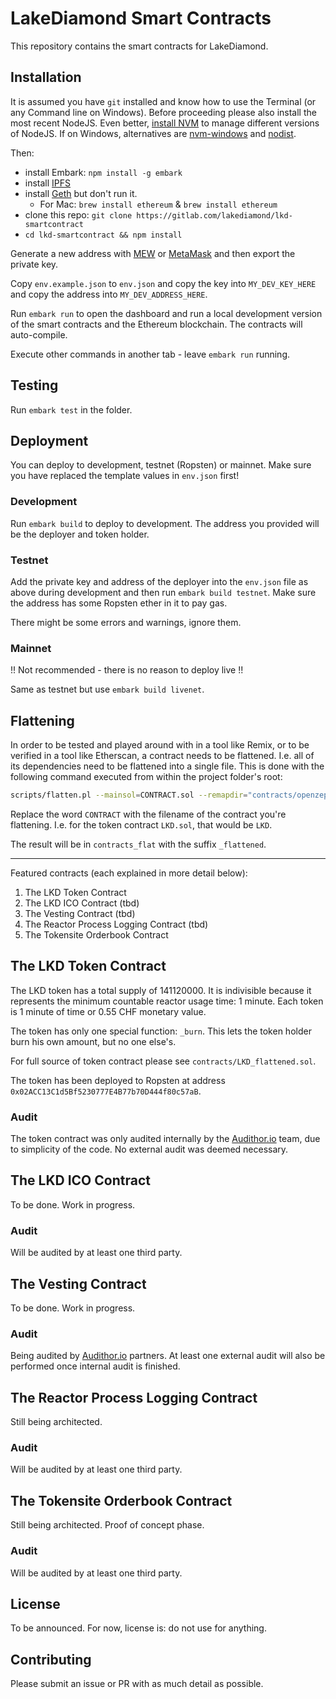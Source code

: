 # LakeDiamond Smart Contracts

This repository contains the smart contracts for LakeDiamond.

## Installation

It is assumed you have `git` installed and know how to use the Terminal (or any Command line on Windows). Before proceeding please also install the most recent NodeJS. Even better, [install NVM](http://nvm.sh) to manage different versions of NodeJS. If on Windows, alternatives are [nvm-windows](https://bitfalls.com/bxqq) and [nodist](https://bitfalls.com/ass3).

Then:

- install Embark: `npm install -g embark`
- install [IPFS](https://bitfalls.com/epb2)
- install [Geth](https://bitfalls.com/exeg) but don't run it.
	- For Mac: `brew install ethereum` & `brew install ethereum` 
- clone this repo: `git clone https://gitlab.com/lakediamond/lkd-smartcontract`
- `cd lkd-smartcontract && npm install`

Generate a new address with [MEW](https://bitfalls.com/2018/02/19/first-ethereum-address-learning-use-myetherwallet/) or [MetaMask](https://bitfalls.com/2018/02/16/metamask-send-receive-ether/) and then export the private key.

Copy `env.example.json` to `env.json` and copy the key into `MY_DEV_KEY_HERE` and copy the address into `MY_DEV_ADDRESS_HERE`.

Run `embark run` to open the dashboard and run a local development version of the smart contracts and the Ethereum blockchain. The contracts will auto-compile.

Execute other commands in another tab - leave `embark run` running.

## Testing

Run `embark test` in the folder.

## Deployment

You can deploy to development, testnet (Ropsten) or mainnet. Make sure you have replaced the template values in `env.json` first!

### Development

Run `embark build` to deploy to development. The address you provided will be the deployer and token holder.

### Testnet

Add the private key and address of the deployer into the `env.json` file as above during development and then run `embark build testnet`. Make sure the address has some Ropsten ether in it to pay gas.

There might be some errors and warnings, ignore them.

### Mainnet

!! Not recommended - there is no reason to deploy live !!

Same as testnet but use `embark build livenet`.

## Flattening

In order to be tested and played around with in a tool like Remix, or to be verified in a tool like Etherscan, a contract needs to be flattened. I.e. all of its dependencies need to be flattened into a single file. This is done with the following command executed from within the project folder's root:

```bash
scripts/flatten.pl --mainsol=CONTRACT.sol --remapdir="contracts/openzeppelin-solidity=node_modules/openzeppelin-solidity" --outputsol="contracts_flat/CONTRACT_flattened.sol"
```

Replace the word `CONTRACT` with the filename of the contract you're flattening. I.e. for the token contract `LKD.sol`, that would be `LKD`.

The result will be in `contracts_flat` with the suffix `_flattened`.

---

Featured contracts (each explained in more detail below):

1. The LKD Token Contract
2. The LKD ICO Contract (tbd)
3. The Vesting Contract (tbd)
4. The Reactor Process Logging Contract (tbd)
5. The Tokensite Orderbook Contract

## The LKD Token Contract

The LKD token has a total supply of 141120000. It is indivisible because it represents the minimum countable reactor usage time: 1 minute. Each token is 1 minute of time or 0.55 CHF monetary value.

The token has only one special function: `_burn`. This lets the token holder burn his own amount, but no one else's.

For full source of token contract please see `contracts/LKD_flattened.sol`.

The token has been deployed to Ropsten at address `0x02ACC13C1d5Bf5230777E4B77b70D444f80c57aB`.

### Audit

The token contract was only audited internally by the [Audithor.io](https://audithor.io) team, due to simplicity of the code. No external audit was deemed necessary.

## The LKD ICO Contract

To be done. Work in progress.

### Audit

Will be audited by at least one third party.

## The Vesting Contract

To be done. Work in progress.

### Audit

Being audited by [Audithor.io](https://audithor.io) partners. At least one external audit will also be performed once internal audit is finished.

## The Reactor Process Logging Contract

Still being architected.

### Audit

Will be audited by at least one third party.

## The Tokensite Orderbook Contract

Still being architected. Proof of concept phase.

### Audit

Will be audited by at least one third party.

## License

To be announced. For now, license is: do not use for anything.

## Contributing

Please submit an issue or PR with as much detail as possible.